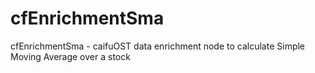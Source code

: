 # cfEnrichmentSma
cfEnrichmentSma - caifuOST data enrichment node to calculate Simple Moving Average over a stock
